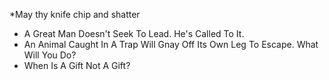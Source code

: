 *May thy knife chip and shatter
* A Great Man Doesn't Seek To Lead. He's Called To It.
* An Animal Caught In A Trap Will Gnay Off Its Own Leg To Escape. What Will You Do?
* When Is A Gift Not A Gift?
